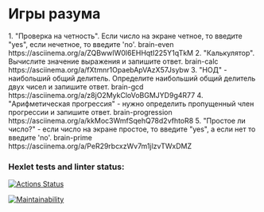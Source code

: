 <h1> Игры разума</h1>
1. "Проверка на четность". Если число на экране четное, то введите "yes", если нечетное, то введите 'no'.
brain-even
https://asciinema.org/a/ZQBwwIW0I6EHHqtI225Y1qTkM
2. "Калькулятор". Вычислите значение выражения и запишите ответ.
brain-calc
https://asciinema.org/a/fXtmnr1OpaebApVAzX57Jsybw
3. "НОД" - наибольший общий делитель. Определите наибольший общий делитель двух чисел и запишите ответ.
brain-gcd 
https://asciinema.org/a/z8jO2MykCloVoBGMJYD9g4R77
4. "Арифметическая прогрессия" - нужно определить пропущенный член прогрессии и запишите ответ.
brain-progression
https://asciinema.org/a/kkMoc3WmfSqehQ78d2vfhtoR8
5. "Простое ли число?" - если число на экране простое, то введите "yes", а если нет то введите 'no'.
brain-prime
https://asciinema.org/a/PeR29rbcxzWv7m1jlzvTWxDMZ


### Hexlet tests and linter status:
[![Actions Status](https://github.com/eezhik/frontend-project-44/workflows/hexlet-check/badge.svg)](https://github.com/eezhik/frontend-project-44/actions)

[![Maintainability](https://api.codeclimate.com/v1/badges/eaba502a13ff59bedfdf/maintainability)](https://codeclimate.com/github/eezhik/frontend-project-44/maintainability)

